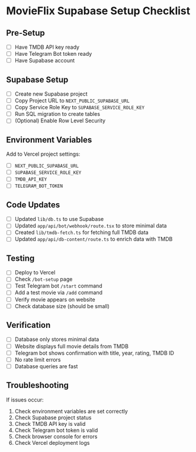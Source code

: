 # MovieFlix Supabase Setup Checklist

## Pre-Setup
- [ ] Have TMDB API key ready
- [ ] Have Telegram Bot token ready
- [ ] Have Supabase account

## Supabase Setup
- [ ] Create new Supabase project
- [ ] Copy Project URL to `NEXT_PUBLIC_SUPABASE_URL`
- [ ] Copy Service Role Key to `SUPABASE_SERVICE_ROLE_KEY`
- [ ] Run SQL migration to create tables
- [ ] (Optional) Enable Row Level Security

## Environment Variables
Add to Vercel project settings:
- [ ] `NEXT_PUBLIC_SUPABASE_URL`
- [ ] `SUPABASE_SERVICE_ROLE_KEY`
- [ ] `TMDB_API_KEY`
- [ ] `TELEGRAM_BOT_TOKEN`

## Code Updates
- [ ] Updated `lib/db.ts` to use Supabase
- [ ] Updated `app/api/bot/webhook/route.tsx` to store minimal data
- [ ] Created `lib/tmdb-fetch.ts` for fetching full TMDB data
- [ ] Updated `app/api/db-content/route.ts` to enrich data with TMDB

## Testing
- [ ] Deploy to Vercel
- [ ] Check `/bot-setup` page
- [ ] Test Telegram bot `/start` command
- [ ] Add a test movie via `/add` command
- [ ] Verify movie appears on website
- [ ] Check database size (should be small)

## Verification
- [ ] Database only stores minimal data
- [ ] Website displays full movie details from TMDB
- [ ] Telegram bot shows confirmation with title, year, rating, TMDB ID
- [ ] No rate limit errors
- [ ] Database queries are fast

## Troubleshooting
If issues occur:
1. Check environment variables are set correctly
2. Check Supabase project status
3. Check TMDB API key is valid
4. Check Telegram bot token is valid
5. Check browser console for errors
6. Check Vercel deployment logs

